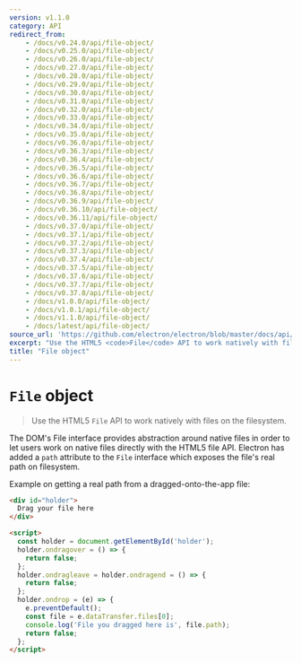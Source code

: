 ```yaml
---
version: v1.1.0
category: API
redirect_from:
    - /docs/v0.24.0/api/file-object/
    - /docs/v0.25.0/api/file-object/
    - /docs/v0.26.0/api/file-object/
    - /docs/v0.27.0/api/file-object/
    - /docs/v0.28.0/api/file-object/
    - /docs/v0.29.0/api/file-object/
    - /docs/v0.30.0/api/file-object/
    - /docs/v0.31.0/api/file-object/
    - /docs/v0.32.0/api/file-object/
    - /docs/v0.33.0/api/file-object/
    - /docs/v0.34.0/api/file-object/
    - /docs/v0.35.0/api/file-object/
    - /docs/v0.36.0/api/file-object/
    - /docs/v0.36.3/api/file-object/
    - /docs/v0.36.4/api/file-object/
    - /docs/v0.36.5/api/file-object/
    - /docs/v0.36.6/api/file-object/
    - /docs/v0.36.7/api/file-object/
    - /docs/v0.36.8/api/file-object/
    - /docs/v0.36.9/api/file-object/
    - /docs/v0.36.10/api/file-object/
    - /docs/v0.36.11/api/file-object/
    - /docs/v0.37.0/api/file-object/
    - /docs/v0.37.1/api/file-object/
    - /docs/v0.37.2/api/file-object/
    - /docs/v0.37.3/api/file-object/
    - /docs/v0.37.4/api/file-object/
    - /docs/v0.37.5/api/file-object/
    - /docs/v0.37.6/api/file-object/
    - /docs/v0.37.7/api/file-object/
    - /docs/v0.37.8/api/file-object/
    - /docs/v1.0.0/api/file-object/
    - /docs/v1.0.1/api/file-object/
    - /docs/v1.1.0/api/file-object/
    - /docs/latest/api/file-object/
source_url: 'https://github.com/electron/electron/blob/master/docs/api/file-object.md'
excerpt: "Use the HTML5 <code>File</code> API to work natively with files on the filesystem."
title: "File object"
---
```


# `File` object

> Use the HTML5 `File` API to work natively with files on the filesystem.

The DOM's File interface provides abstraction around native files in order to
let users work on native files directly with the HTML5 file API. Electron has
added a `path` attribute to the `File` interface which exposes the file's real
path on filesystem.

Example on getting a real path from a dragged-onto-the-app file:

```html
<div id="holder">
  Drag your file here
</div>

<script>
  const holder = document.getElementById('holder');
  holder.ondragover = () => {
    return false;
  };
  holder.ondragleave = holder.ondragend = () => {
    return false;
  };
  holder.ondrop = (e) => {
    e.preventDefault();
    const file = e.dataTransfer.files[0];
    console.log('File you dragged here is', file.path);
    return false;
  };
</script>
```
